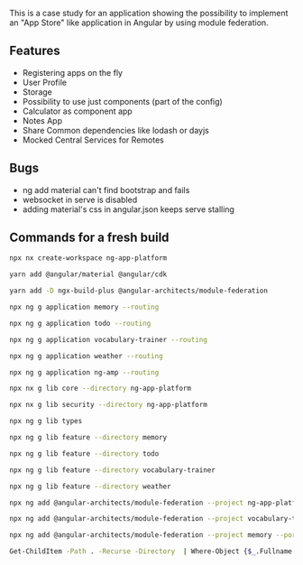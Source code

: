 This is a case study for an application showing the possibility to implement
an "App Store" like application in Angular by using module federation.

## Features

- Registering apps on the fly
- User Profile
- Storage
- Possibility to use just components (part of the config)
- Calculator as component app
- Notes App
- Share Common dependencies like lodash or dayjs
- Mocked Central Services for Remotes

## Bugs

- ng add material can't find bootstrap and fails
- websocket in serve is disabled
- adding material's css in angular.json keeps serve stalling

## Commands for a fresh build

```bash
npx nx create-workspace ng-app-platform

yarn add @angular/material @angular/cdk

yarn add -D ngx-build-plus @angular-architects/module-federation

npx ng g application memory --routing

npx ng g application todo --routing

npx ng g application vocabulary-trainer --routing

npx ng g application weather --routing

npx ng g application ng-amp --routing

npx nx g lib core --directory ng-app-platform

npx nx g lib security --directory ng-app-platform

npx ng g lib types

npx ng g lib feature --directory memory

npx ng g lib feature --directory todo

npx ng g lib feature --directory vocabulary-trainer

npx ng g lib feature --directory weather

npx ng add @angular-architects/module-federation --project ng-app-platform --port 4200

npx ng add @angular-architects/module-federation --project vocabulary-trainer --port 4201

npx ng add @angular-architects/module-federation --project memory --port 4202

Get-ChildItem -Path . -Recurse -Directory  | Where-Object {$_.Fullname -notlike '*node_modules*'} | Where-Object {($_.Fullname -like '*src\lib') -or ($_.FullName -like '*src\app*')}

```
